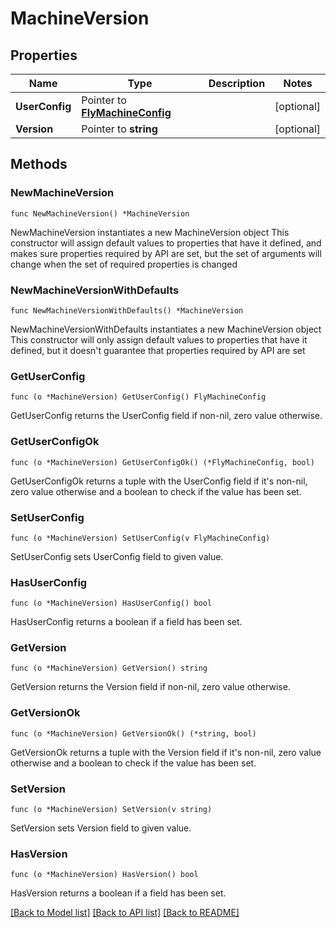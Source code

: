 # MachineVersion

## Properties

Name | Type | Description | Notes
------------ | ------------- | ------------- | -------------
**UserConfig** | Pointer to [**FlyMachineConfig**](FlyMachineConfig.md) |  | [optional] 
**Version** | Pointer to **string** |  | [optional] 

## Methods

### NewMachineVersion

`func NewMachineVersion() *MachineVersion`

NewMachineVersion instantiates a new MachineVersion object
This constructor will assign default values to properties that have it defined,
and makes sure properties required by API are set, but the set of arguments
will change when the set of required properties is changed

### NewMachineVersionWithDefaults

`func NewMachineVersionWithDefaults() *MachineVersion`

NewMachineVersionWithDefaults instantiates a new MachineVersion object
This constructor will only assign default values to properties that have it defined,
but it doesn't guarantee that properties required by API are set

### GetUserConfig

`func (o *MachineVersion) GetUserConfig() FlyMachineConfig`

GetUserConfig returns the UserConfig field if non-nil, zero value otherwise.

### GetUserConfigOk

`func (o *MachineVersion) GetUserConfigOk() (*FlyMachineConfig, bool)`

GetUserConfigOk returns a tuple with the UserConfig field if it's non-nil, zero value otherwise
and a boolean to check if the value has been set.

### SetUserConfig

`func (o *MachineVersion) SetUserConfig(v FlyMachineConfig)`

SetUserConfig sets UserConfig field to given value.

### HasUserConfig

`func (o *MachineVersion) HasUserConfig() bool`

HasUserConfig returns a boolean if a field has been set.

### GetVersion

`func (o *MachineVersion) GetVersion() string`

GetVersion returns the Version field if non-nil, zero value otherwise.

### GetVersionOk

`func (o *MachineVersion) GetVersionOk() (*string, bool)`

GetVersionOk returns a tuple with the Version field if it's non-nil, zero value otherwise
and a boolean to check if the value has been set.

### SetVersion

`func (o *MachineVersion) SetVersion(v string)`

SetVersion sets Version field to given value.

### HasVersion

`func (o *MachineVersion) HasVersion() bool`

HasVersion returns a boolean if a field has been set.


[[Back to Model list]](../README.md#documentation-for-models) [[Back to API list]](../README.md#documentation-for-api-endpoints) [[Back to README]](../README.md)


